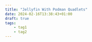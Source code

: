 ```yaml
---
title: "Jellyfin With Podman Quadlets"
date: 2024-02-16T13:38:43+01:00
draft: true
tags:
    - tag1
    - tag2
---
```


